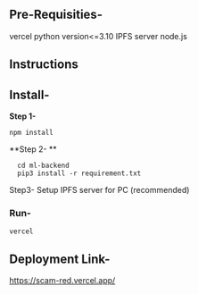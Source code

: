 ## Pre-Requisities-
vercel
python version<=3.10
IPFS server
node.js

## Instructions

## Install-
**Step 1-** 
```
npm install
```

**Step 2- **
```
  cd ml-backend
  pip3 install -r requirement.txt
```

Step3- 
  Setup IPFS server for PC (recommended)

### Run- 
```vercel```


## Deployment Link-
https://scam-red.vercel.app/
